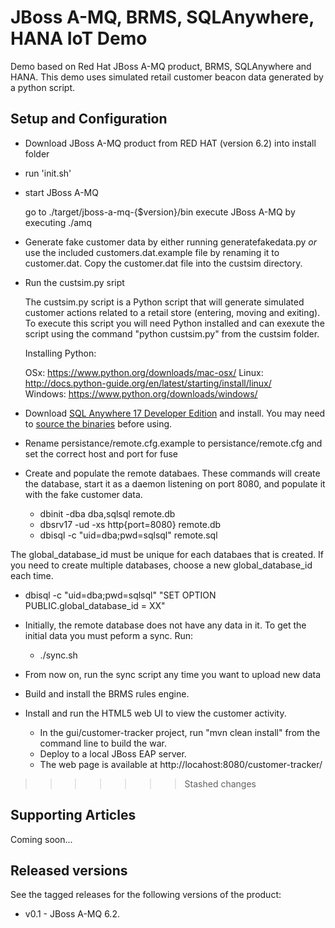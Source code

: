 JBoss A-MQ, BRMS, SQLAnywhere, HANA IoT Demo 
=====================================================================

Demo based on Red Hat JBoss A-MQ product, BRMS, SQLAnywhere and HANA. This demo uses simulated retail customer beacon data generated by a python script. 

Setup and Configuration
-----------------------

- Download JBoss A-MQ product from RED HAT (version 6.2) into install folder

- run 'init.sh' 

- start JBoss A-MQ

   go to ./target/jboss-a-mq-{$version}/bin
   execute JBoss A-MQ by executing ./amq

- Generate fake customer data by either running generatefakedata.py *or* use the included customers.dat.example file by renaming it to customer.dat. Copy the customer.dat file into the custsim directory.

- Run the custsim.py sript

  The custsim.py script is a Python script that will generate simulated customer actions 
  related to a retail store (entering, moving and exiting).
  To execute this script you will need Python installed and can exexute the script using 
  the command "python custsim.py" from the custsim folder. 
  
  Installing Python:

   OSx: https://www.python.org/downloads/mac-osx/ 
   Linux: http://docs.python-guide.org/en/latest/starting/install/linux/    
   Windows: https://www.python.org/downloads/windows/

- Download [SQL Anywhere 17 Developer Edition](https://www.sap.com/cmp/syb/crm-xm15-dwn-dt015/index.html) and install. You may need to [source the binaries](http://dcx.sap.com/index.html#sqla170/en/html/8135b1bb6ce2101499f0f55a54bc1ab2.html) before using.

- Rename persistance/remote.cfg.example to persistance/remote.cfg and set the correct host and port for fuse

- Create and populate the remote databaes. These commands will create the database, start it as a daemon listening on port 8080, and populate it with the fake customer data.

  - dbinit -dba dba,sqlsql remote.db
  - dbsrv17 -ud -xs http{port=8080} remote.db
  - dbisql -c "uid=dba;pwd=sqlsql" remote.sql

The global_database_id must be unique for each databaes that is created. If you need to create multiple databases, choose a new global_database_id each time.

  - dbisql -c "uid=dba;pwd=sqlsql" "SET OPTION PUBLIC.global_database_id = XX"

- Initially, the remote database does not have any data in it. To get the initial data you must peform a sync. Run:

  - ./sync.sh

- From now on, run the sync script any time you want to upload new data

- Build and install the BRMS rules engine.

- Install and run the HTML5 web UI to view the customer activity.
  - In the gui/customer-tracker project, run "mvn clean install" from the command line to build the war.
  - Deploy to a local JBoss EAP server.
  - The web page is available at http://locahost:8080/customer-tracker/
 
  
  
>>>>>>> Stashed changes

Supporting Articles
-------------------

Coming soon...


Released versions
-----------------

See the tagged releases for the following versions of the product:

- v0.1 - JBoss A-MQ 6.2.



